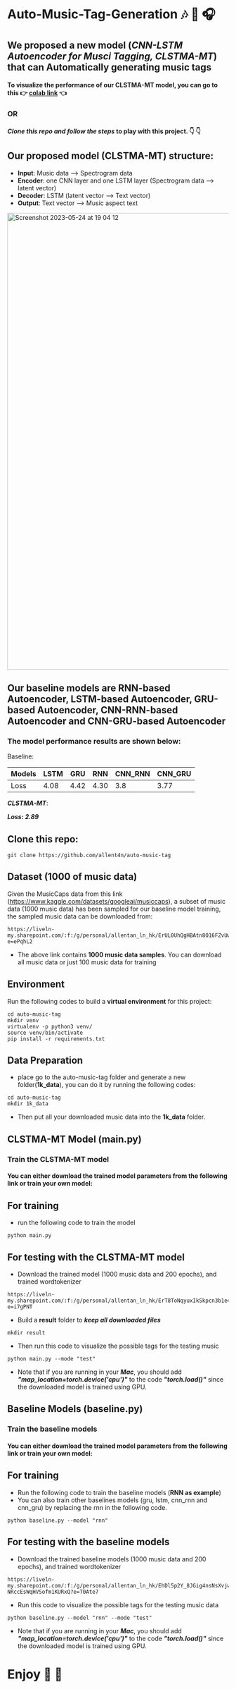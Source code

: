 # Auto-Music-Tag-Generation :notes: :guitar: :headphones:	

## We proposed a new model (***CNN-LSTM Autoencoder for Musci Tagging, CLSTMA-MT***) that can Automatically generating music tags

#### To visualize the performance of our CLSTMA-MT model, you can go to this :point_right: [colab link](https://colab.research.google.com/drive/10hhthqFWaMbe_oWFYN2nw12uTNYBAYgc?usp=sharing) :point_left:	

### OR

#### *Clone this repo and follow the steps* to play with this project. :point_down:	:point_down:	

## Our proposed model (CLSTMA-MT) structure:
* **Input**: Music data --> Spectrogram data
* **Encoder**: one CNN layer and one LSTM layer (Spectrogram data --> latent vector)
* **Decoder**: LSTM (latent vector --> Text vector)
* **Output**: Text vector --> Music aspect text

<img width="1037" alt="Screenshot 2023-05-24 at 19 04 12" src="https://github.com/allent4n/auto-music-tag/assets/78404109/59caaaec-58dc-4d35-85b8-f6be93269ccf">

## Our baseline models are RNN-based Autoencoder, LSTM-based Autoencoder, GRU-based Autoencoder, CNN-RNN-based Autoencoder and CNN-GRU-based Autoencoder

### The model performance results are shown below:

Baseline:

|  Models | LSTM |  GRU  |  RNN  | CNN_RNN | CNN_GRU |
| --- |---| --- | ---| --- | --- |
|   Loss  | 4.08 | 4.42  |  4.30 |   3.8   |  3.77   |


***CLSTMA-MT***:

***Loss: 2.89***


## Clone this repo:
``` 
git clone https://github.com/allent4n/auto-music-tag
```

## Dataset (1000 of music data)

Given the MusicCaps data from this link (https://www.kaggle.com/datasets/googleai/musiccaps), a subset of music data (1000 music data) has been sampled for our baseline model training, the sampled music data can be downloaded from:

```
https://liveln-my.sharepoint.com/:f:/g/personal/allentan_ln_hk/ErUL0UhQgHBAtn8O16FZvUwBfoET5grtnqQnZqHYY9rN7Q?e=ePqhL2
```
* The above link contains **1000 music data samples**. You can download all music data or just 100 music data for training


## Environment
Run the following codes to build a **virtual environment** for this project:
```
cd auto-music-tag
mkdir venv
virtualenv -p python3 venv/
source venv/bin/activate
pip install -r requirements.txt
```

## Data Preparation
* place go to the auto-music-tag folder and generate a new folder(**1k_data**), you can do it by running the following codes:
```
cd auto-music-tag
mkdir 1k_data
```
* Then put all your downloaded music data into the **1k_data** folder.


## CLSTMA-MT Model (main.py)
### Train the CLSTMA-MT model

#### You can either download the trained model parameters from the following link or train your own model:

## For training
* run the following code to train the  model
```
python main.py
```

## For testing with the CLSTMA-MT model
* Download the trained model (1000 music data and 200 epochs), and trained wordtokenizer
```
https://liveln-my.sharepoint.com/:f:/g/personal/allentan_ln_hk/ErT8ToNqyuxIkSkpcn3b1e4BB3ma9E2bD71R1hiTYLtvhw?e=i7gPNT
```
* Build a **result** folder to ***keep all downloaded files*** 
```
mkdir result
```
* Then run this code to visualize the possible tags for the testing music
```
python main.py --mode "test"
```
* Note that if you are running in your ***Mac***, you should add ***"map_location=torch.device('cpu')"*** to the code ***"torch.load()"*** since the downloaded model is trained using GPU.


## Baseline Models (baseline.py)
### Train the baseline models

#### You can either download the trained model parameters from the following link or train your own model:

## For training
* Run the following code to train the baseline models (**RNN as example**)
* You can also train other baselines models (gru, lstm, cnn_rnn and cnn_gru) by replacing the rnn in the following code.
```
python baseline.py --model "rnn"
```

## For testing with the baseline models
* Download the trained baseline models (1000 music data and 200 epochs), and trained wordtokenizer
```
https://liveln-my.sharepoint.com/:f:/g/personal/allentan_ln_hk/EhDl5p2Y_8JGig4nsNsXvjwB_-NRccEsWqHVSofm1KURxQ?e=T0Ate7
```
* Run this code to visualize the possible tags for the testing music data
```
python baseline.py --model "rnn" --mode "test"
```
* Note that if you are running in your ***Mac***, you should add ***"map_location=torch.device('cpu')"*** to the code ***"torch.load()"*** since the downloaded model is trained using GPU.

# Enjoy :clinking_glasses:	:clinking_glasses:	
